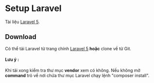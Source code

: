 # Setup Laravel

Tài liệu [Laravel 5](https://laravel.com/docs/5.6).

## Download

Có thể tải Laravel từ trang chính [Laravel 5](https://laravel.com/docs/5.6) **hoặc** clone về từ Git.
#### Lưu ý :
Khi tải xong kiểm tra thư mục **vendor** xem có không. Nếu không mở **command** trỏ về nơi chứa thư mục Laravel chạy lệnh "composer install".






